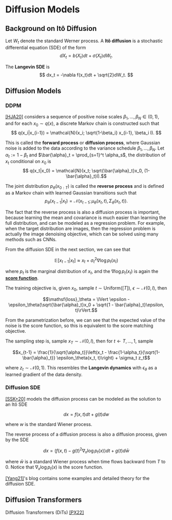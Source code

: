 # Diffusion Models

## Background on Itô Diffusion
Let $W_t$ denote the standard Werner process. A **Itô diffusion** is a stochastic differential equation (SDE) of the form
$$ dX_t = b(X_t)dt + \sigma(X_t) dW_t. $$

The **Langevin SDE** is
$$ dx_t = -\nabla f(x_t)dt + \sqrt{2}dW_t. $$

## Diffusion Models

### DDPM
[[HJA20]][1] considers a sequence of positive noise scales $\beta_1, \dots, \beta_N \in (0,1)$, and for each $x_0 \sim q(x)$, a discrete Markov chain is constructed such that
$$ q(x_i|x_{i-1}) = \mathcal{N}(x_i; \sqrt{1-\beta_i} x_{i-1}, \beta_i I). $$

This is called the **forward process** or **diffusion process**, where Gaussian noise is added to the data according to the variance schedule $\beta_1, \dots, \beta_N$. Let $\alpha_t := 1-\beta_t$ and $\bar{\alpha}_t = \prod_{s=1}^t \alpha_s$, the distribution of $x_t$ conditional on $x_0$ is
$$ q(x_t|x_0) = \mathcal{N}(x_t; \sqrt{\bar{\alpha}_t}x_0, (1-\bar{\alpha}_t)I).$$

The joint distribution $p_\theta(x_{0:T})$ is called the **reverse process** and is defined as a Markov chain with learned Gaussian transitions such that
$$ p_\theta (x_{t-1}|x_t) = \mathcal{N}(x_{t-1}; \mu_\theta(x_t, t), \Sigma_\theta(x_t, t)). $$

The fact that the reverse process is also a diffusion process is important, because learning the mean and covariance is much easier than learning the full distribution, and can be modeled as a regression problem. For example, when the target distribution are images, then the regression problem is actually the image denoising objective, which can be solved using many methods such as CNNs.

From the diffusion SDE in the next section, we can see that
```math
\mathbb{E}[x_{t-1}|x_t] \approx x_t + \sigma_t^2 \nabla \log p_t(x_t)
```
where $p_t$ is the marginal distribution of $x_t$, and the $\nabla \log p_t(x_t)$ is again the [**score function**](https://github.com/panyan7/genai-notes/blob/main/score.md).

The training objective is, given $x_0$, sample $t \sim \mathrm{Uniform}([T])$, $\epsilon \sim \mathcal{N}(0, I)$, then
```math
\mathsf{loss}_\theta = \lVert \epsilon - \epsilon_\theta(\sqrt{\bar{\alpha}_t}x_0 + \sqrt{1 - \bar{\alpha}_t}\epsilon, t)\rVert.
```
From the parametrization before, we can see that the expected value of the noise is the score function, so this is equivalent to the score matching objective. 

The sampling step is, sample $x_T \sim \mathcal{N}(0, I)$, then for $t \gets T, \dots, 1$, sample
```math
x_{t-1} = \frac{1}{\sqrt{\alpha_t}}\left(x_t - \frac{1-\alpha_t}{\sqrt{1-\bar{\alpha}_t}} \epsilon_\theta(x_t, t)\right) + \sigma_t z_t
```
where $z_t \sim \mathcal{N}(0, 1)$. This resembles the **Langevin dynamics** with $\epsilon_\theta$ as a learned gradient of the data density.

### Diffusion SDE
[[SSK+20]][3] models the diffusion process can be modeled as the solution to an Itô SDE

$$ dx = f(x, t)dt + g(t)dw $$

where $w$ is the standard Wiener process.

The reverse process of a diffusion process is also a diffusion process, given by the SDE

$$ dx = \left(f(x, t) - g(t)^2 \nabla_x \log p_t(x)\right)dt + g(t) d\bar{w} $$

where $\bar{w}$ is a standard Wiener process when time flows backward from $T$ to $0$. Notice that $\nabla_x \log p_t(x)$ is the score function.

[[Yang21]][4]'s blog contains some examples and detailed theory for the diffusion SDE.

## Diffusion Transformers
Diffusion Transformers (DiTs) [[PX22]][2]

[1]: <https://arxiv.org/abs/2006.11239> "[HJA20] Denoising Diffusion Probabilistic Models"
[2]: <https://arxiv.org/abs/2212.09748> "[PX22] Scalable Diffusion Models with Transformers"
[3]: <https://arxiv.org/abs/2011.13456> "[SSK+20] Score-Based Generative Modeling through Stochastic Differential Equations"
[4]: <https://yang-song.net/blog/2021/score/> "[Yang21] Generative Modeling by Estimating Gradients of the Data Distribution"